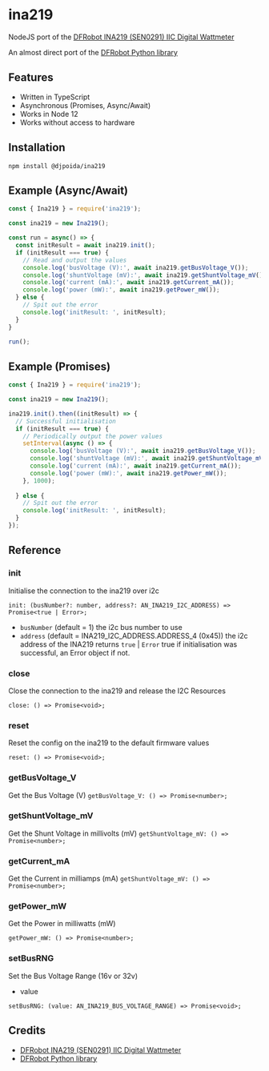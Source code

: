 # ina219
NodeJS port of the [DFRobot INA219 (SEN0291) IIC Digital Wattmeter](https://wiki.dfrobot.com/Gravity:%20I2C%20Digital%20Wattmeter%20SKU:%20SEN0291)

An almost direct port of the [DFRobot Python library](https://github.com/DFRobot/DFRobot_INA219/blob/master/Python/RespberryPi/DFRobot_INA219.py)

## Features
- Written in TypeScript
- Asynchronous (Promises, Async/Await)
- Works in Node 12
- Works without access to hardware

## Installation

```
npm install @djpoida/ina219
```

## Example (Async/Await)
```js
const { Ina219 } = require('ina219');

const ina219 = new Ina219();

const run = async() => {
  const initResult = await ina219.init();
  if (initResult === true) {
    // Read and output the values
    console.log('busVoltage (V):', await ina219.getBusVoltage_V());
    console.log('shuntVoltage (mV):', await ina219.getShuntVoltage_mV());
    console.log('current (mA):', await ina219.getCurrent_mA());
    console.log('power (mW):', await ina219.getPower_mW());
  } else {
    // Spit out the error
    console.log('initResult: ', initResult);
  }
}

run();
```

## Example (Promises)
```js
const { Ina219 } = require('ina219');

const ina219 = new Ina219();

ina219.init().then((initResult) => {
  // Successful initialisation
  if (initResult === true) {
    // Periodically output the power values
    setInterval(async () => {
      console.log('busVoltage (V):', await ina219.getBusVoltage_V());
      console.log('shuntVoltage (mV):', await ina219.getShuntVoltage_mV());
      console.log('current (mA):', await ina219.getCurrent_mA());
      console.log('power (mW):', await ina219.getPower_mW());
    }, 1000);
  
  } else {
    // Spit out the error
    console.log('initResult: ', initResult);
  }
});
```

## Reference

### init
Initialise the connection to the ina219 over i2c

`init: (busNumber?: number, address?: AN_INA219_I2C_ADDRESS) => Promise<true | Error>;`

  - `busNumber` (default = 1) the i2c bus number to use
  - `address` (default = INA219_I2C_ADDRESS.ADDRESS_4 (0x45)) the i2c address of the INA219
returns `true` | `Error` true if initialisation was successful, an Error object if not.

### close
Close the connection to the ina219 and release the I2C Resources

`close: () => Promise<void>;`

### reset
Reset the config on the ina219 to the default firmware values

`reset: () => Promise<void>;`

### getBusVoltage_V
Get the Bus Voltage (V)
`getBusVoltage_V: () => Promise<number>;`

### getShuntVoltage_mV
Get the Shunt Voltage in millivolts (mV)
`getShuntVoltage_mV: () => Promise<number>;`

### getCurrent_mA
Get the Current in milliamps (mA)
`getShuntVoltage_mV: () => Promise<number>;`

### getPower_mW
Get the Power in milliwatts (mW)

`getPower_mW: () => Promise<number>;`

### setBusRNG
Set the Bus Voltage Range (16v or 32v)
  - value

`setBusRNG: (value: AN_INA219_BUS_VOLTAGE_RANGE) => Promise<void>;`

## Credits
- [DFRobot INA219 (SEN0291) IIC Digital Wattmeter](https://wiki.dfrobot.com/Gravity:%20I2C%20Digital%20Wattmeter%20SKU:%20SEN0291)
- [DFRobot Python library](https://github.com/DFRobot/DFRobot_INA219/blob/master/Python/RespberryPi/DFRobot_INA219.py)
